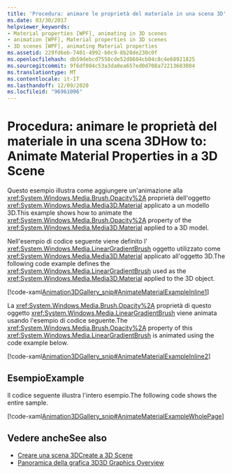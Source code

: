 ```yaml
---
title: 'Procedura: animare le proprietà del materiale in una scena 3D'
ms.date: 03/30/2017
helpviewer_keywords:
- Material properties [WPF], animating in 3D scenes
- animation [WPF], Material properties in 3D scenes
- 3D scenes [WPF], animating Material properties
ms.assetid: 229fd6eb-7401-4992-b0c9-8b28de230c0f
ms.openlocfilehash: db59debcd7558cde52d8604cb04c8c4e68921825
ms.sourcegitcommit: 9f6df084c53a3da0ea657ed0d708a72213683084
ms.translationtype: MT
ms.contentlocale: it-IT
ms.lasthandoff: 12/09/2020
ms.locfileid: "96961096"
---
```

# <a name="how-to-animate-material-properties-in-a-3d-scene"></a><span data-ttu-id="cc729-102">Procedura: animare le proprietà del materiale in una scena 3D</span><span class="sxs-lookup"><span data-stu-id="cc729-102">How to: Animate Material Properties in a 3D Scene</span></span>
<span data-ttu-id="cc729-103">Questo esempio illustra come aggiungere un'animazione alla <xref:System.Windows.Media.Brush.Opacity%2A> proprietà dell'oggetto <xref:System.Windows.Media.Media3D.Material> applicato a un modello 3D.</span><span class="sxs-lookup"><span data-stu-id="cc729-103">This example shows how to animate the <xref:System.Windows.Media.Brush.Opacity%2A> property of the <xref:System.Windows.Media.Media3D.Material> applied to a 3D model.</span></span>  
  
 <span data-ttu-id="cc729-104">Nell'esempio di codice seguente viene definito l' <xref:System.Windows.Media.LinearGradientBrush> oggetto utilizzato come <xref:System.Windows.Media.Media3D.Material> applicato all'oggetto 3D.</span><span class="sxs-lookup"><span data-stu-id="cc729-104">The following code example defines the <xref:System.Windows.Media.LinearGradientBrush> used as the <xref:System.Windows.Media.Media3D.Material> applied to the 3D object.</span></span>  
  
 [!code-xaml[Animation3DGallery_snip#AnimateMaterialExampleInline1](~/samples/snippets/csharp/VS_Snippets_Wpf/Animation3DGallery_snip/CS/AnimateMaterialExample.xaml#animatematerialexampleinline1)]  
  
 <span data-ttu-id="cc729-105">La <xref:System.Windows.Media.Brush.Opacity%2A> proprietà di questo oggetto <xref:System.Windows.Media.LinearGradientBrush> viene animata usando l'esempio di codice seguente.</span><span class="sxs-lookup"><span data-stu-id="cc729-105">The <xref:System.Windows.Media.Brush.Opacity%2A> property of this <xref:System.Windows.Media.LinearGradientBrush> is animated using the code example below.</span></span>  
  
 [!code-xaml[Animation3DGallery_snip#AnimateMaterialExampleInline2](~/samples/snippets/csharp/VS_Snippets_Wpf/Animation3DGallery_snip/CS/AnimateMaterialExample.xaml#animatematerialexampleinline2)]  
  
## <a name="example"></a><span data-ttu-id="cc729-106">Esempio</span><span class="sxs-lookup"><span data-stu-id="cc729-106">Example</span></span>  
 <span data-ttu-id="cc729-107">Il codice seguente illustra l'intero esempio.</span><span class="sxs-lookup"><span data-stu-id="cc729-107">The following code shows the entire sample.</span></span>  
  
 [!code-xaml[Animation3DGallery_snip#AnimateMaterialExampleWholePage](~/samples/snippets/csharp/VS_Snippets_Wpf/Animation3DGallery_snip/CS/AnimateMaterialExample.xaml#animatematerialexamplewholepage)]  
  
## <a name="see-also"></a><span data-ttu-id="cc729-108">Vedere anche</span><span class="sxs-lookup"><span data-stu-id="cc729-108">See also</span></span>

- [<span data-ttu-id="cc729-109">Creare una scena 3D</span><span class="sxs-lookup"><span data-stu-id="cc729-109">Create a 3D Scene</span></span>](how-to-create-a-3-d-scene.md)
- [<span data-ttu-id="cc729-110">Panoramica della grafica 3D</span><span class="sxs-lookup"><span data-stu-id="cc729-110">3D Graphics Overview</span></span>](3-d-graphics-overview.md)
